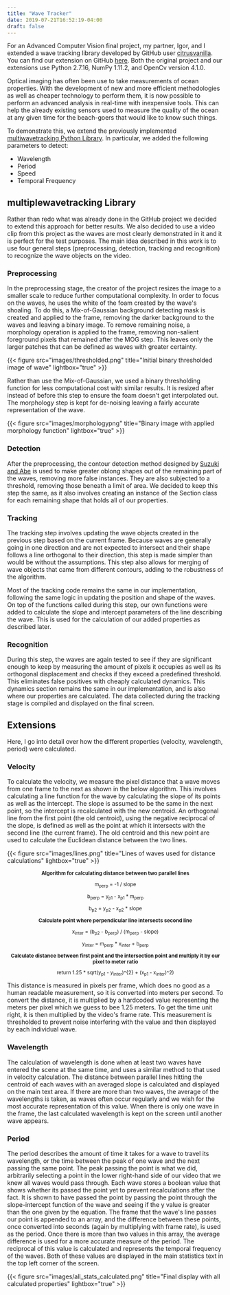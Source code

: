 ```yaml
---
title: "Wave Tracker"
date: 2019-07-21T16:52:19-04:00
draft: false
---
```


For an Advanced Computer Vision final project, my partner, Igor, and I extended a wave tracking library developed by
GitHub user [citrusvanilla](https://github.com/citrusvanilla). You can find our extension on GitHub [here](https://github.com/kronosgreen/Wave-Project).
Both the original project and our extensions use Python 2.7.16, NumPy 1.11.2, and OpenCv version 4.1.0.

Optical imaging has often been use to take measurements of ocean properties. With the development of new and more
efficient methodologies as well as cheaper technology to perform them, it is now possible to perform an advanced
analysis in real-time with inexpensive tools. This can help the already existing sensors used to measure the quality
of the ocean at any given time for the beach-goers that would like to know such things.

To demonstrate this, we extend the previously implemented [multiwavetracking Python Library](https://github.com/citrusvanilla/multiplewavetracking_py).
In particular, we added the following parameters to detect:

- Wavelength
- Period
- Speed
- Temporal Frequency

## multiplewavetracking Library

Rather than redo what was already done in the GitHub project we decided to extend this approach for better results.
We also decided to use a video clip from this project as the waves are most clearly demonstrated in it and it is perfect
for the test purposes. The main idea described in this work is to use four general steps (preprocessing, detection,
tracking and recognition) to recognize the wave objects on the video.

### Preprocessing

In the preprocessing stage, the creator of the project resizes the image to a smaller scale to reduce further
computational complexity. In order to focus on the waves, he uses the white of the foam created by the wave's shoaling.
To do this, a Mix-of-Gaussian background detecting mask is created and applied to the frame, removing the darker
background to the waves and leaving a binary image. To remove remaining noise, a morphology operation is applied to the
frame, removing non-salient foreground pixels that remained after the MOG step. This leaves only the larger patches
that can be defined as waves with greater certainty.

{{< figure src="images/thresholded.png" title="Initial binary thresholded image of wave" lightbox="true" >}}

Rather than use the Mix-of-Gaussian, we used a binary thresholding function for less computational cost with similar
results. It is resized after instead of before this step to ensure the foam doesn't get interpolated out. The
morphology step is kept for de-noising leaving a fairly accurate representation of the wave.

{{< figure src="images/morphologypng" title="Binary image with applied morphology function" lightbox="true" >}}

### Detection

After the preprocessing, the contour detection method designed by
[Suzuki and Abe](https://www.sciencedirect.com/science/article/pii/0734189X85900167) is used
to make greater oblong shapes out of the remaining part of the waves, removing more false instances. They are
also subjected to a threshold, removing those beneath a limit of area. We decided to keep this step the same, as it
also involves creating an instance of the Section class for each remaining shape that holds all of our properties.

### Tracking

The tracking step involves updating the wave objects created in the previous step based on the current frame. Because
waves are generally going in one direction and are not expected to intersect and their shape follows a line orthogonal
to their direction, this step is made simpler than would be without the assumptions. This step also allows for merging
of wave objects that came from different contours, adding to the robustness of the algorithm.

Most of the tracking code remains the same in our implementation, following the same logic in updating the position
and shape of the waves. On top of the functions called during this step, our own functions were added to calculate
the slope and intercept parameters of the line describing the wave. This is used for the calculation of our added
properties as described later.

### Recognition

During this step, the waves are again tested to see if they are significant enough to keep by measuring the amount
of pixels it occupies as well as its orthogonal displacement and checks if they exceed a predefined threshold.
This eliminates false positives with cheaply calculated dynamics. This dynamics section remains the same in our
implementation, and is also where our properties are calculated. The data collected during the tracking stage is
compiled and displayed on the final screen.

## Extensions

Here, I go into detail over how the different properties (velocity, wavelength, period) were calculated.

### Velocity

To calculate the velocity, we measure the pixel distance that a wave moves from one frame to the next as shown in
the below algorithm. This involves calculating a line function for the wave by calculating the slope of
its points as well as the intercept. The slope is assumed to be the same in the next point, so the intercept is
recalculated with the new centroid. An orthogonal line from the first point (the old centroid), using the negative
reciprocal of the slope, is defined as well as the point at which it intersects with the second line (the current frame).
The old centroid and this new point are used to calculate the Euclidean distance between the two lines.

{{< figure src="images/lines.png" title="Lines of waves used for distance calculations" lightbox="true" >}}

<small style="text-align: center;">

<b>Algorithm for calculating distance between two parallel lines</b>

m<sub>perp</sub> = -1 / slope

b<sub>perp</sub> = y<sub>p1</sub> - x<sub>p1</sub> * m<sub>perp</sub>

b<sub>p2</sub> = y<sub>p2</sub> - x<sub>p2</sub> * slope

<b>Calculate point where perpendicular line intersects second line</b>

x<sub>inter</sub> = (b<sub>p2</sub> - b<sub>perp</sub>) / (m<sub>perp</sub> - slope)

y<sub>inter</sub> = m<sub>perp</sub> * x<sub>inter</sub> + b<sub>perp</sub>

<b>Calculate distance between first point and the intersection point and multiply it by our pixel to meter ratio</b>

return 1.25 * sqrt(y<sub>p1</sub> - y<sub>inter</sub>)^{2} + (x<sub>p1</sub> - x<sub>inter</sub>)^2)

</small>
This distance is measured in pixels per frame, which does no good as a human readable measurement, so it is converted
into meters per second. To convert the distance, it is multiplied by a hardcoded value representing the meters per
pixel which we guess to bee 1.25 meters. To get the time unit right, it is then multiplied by the video's frame rate.
This measurement is thresholded to prevent noise interfering with the value and then displayed by each individual wave.

### Wavelength

The calculation of wavelength is done when at least two waves have entered the scene at the same time, and uses a
similar method to that used in velocity calculation. The distance between parallel lines hitting the centroid of each
waves with an averaged slope is calculated and displayed on the main text area. If there are more than two waves, the
average of the wavelengths is taken, as waves often occur regularly and we wish for the most accurate representation
of this value. When there is only one wave in the frame, the last calculated wavelength is kept on the screen until
another wave appears.

### Period

The period describes the amount of time it takes for a wave to travel its wavelength, or the time between the peak of
one wave and the next passing the same point. The peak passing the point is what we did, arbitrarily selecting a point
in the lower right-hand side of our video that we knew all waves would pass through. Each wave stores a boolean value
that shows whether its passed the point yet to prevent recalculations after the fact. It is shown to have passed the
point by passing the point through the slope-intercept function of the wave and seeing if the y value is greater than
the one given by the equation. The frame that the wave's line passes our point is appended to an array, and the
difference between these points, once converted into seconds (again by multiplying with frame rate), is used as the
period. Once there is more than two values in this array, the average difference is used for a more accurate measure of
the period. The reciprocal of this value is calculated and represents the temporal frequency of the waves. Both of
these values are displayed in the main statistics text in the top left corner of the screen.

{{< figure src="images/all_stats_calculated.png" title="Final display with all calculated properties" lightbox="true" >}}
